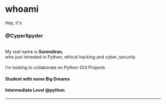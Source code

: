 # whoami

Hey, it's <h3>@CyperSpyder</h3><br>
My real name is <b>Surendiran</b>,<br>
who just intrested in Python, ethical hacking and cyber_security.</br>
<br>I’m looking to collaborate on Python GUI Projects
<h4> Student with some Big Dreams</h4>
<h4> Intermediate Level @python</h4>

--------

<!---
CyperSpyder/CyperSpyder is a ✨ special ✨ repository because its `README.md` (this file) appears on your GitHub profile.
You can click the Preview link to take a look at your changes.
--->
